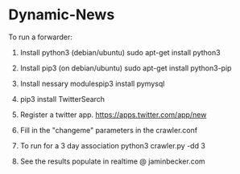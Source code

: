 # Dynamic-News



To run a forwarder:


1. Install python3 (debian/ubuntu) sudo apt-get install python3

2. Install pip3 (on debian/ubuntu) sudo apt-get install python3-pip

3. Install nessary modulespip3 install pymysql

4. pip3 install TwitterSearch

5. Register a twitter app. https://apps.twitter.com/app/new

6. Fill in the "changeme" parameters in the crawler.conf

7. To run for a 3 day association python3 crawler.py -dd 3

8. See the results populate in realtime @ jaminbecker.com


